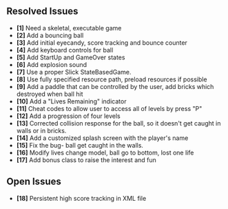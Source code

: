 ## Resolved Issues ##

- **[1]** Need a skeletal, executable game
- **[2]** Add a bouncing ball
- **[3]** Add initial eyecandy, score tracking and bounce counter
- **[4]** Add keyboard controls for ball
- **[5]** Add StartUp and GameOver states
- **[6]** Add explosion sound
- **[7]** Use a proper Slick StateBasedGame.
- **[8]** Use fully specified resource path, preload resources if possible
- **[9]** Add a paddle that can be controlled by the user, add bricks which destroyed when ball hit
- **[10]** Add a "Lives Remaining" indicator
- **[11]** Cheat codes to allow user to access all of levels by press "P"
- **[12]** Add a progression of four levels
- **[13]** Corrected collision response for the ball, so it doesn't get caught in walls or in bricks.
- **[14]** Add a customized splash screen with the player's name
- **[15]** Fix the bug- ball get caught in the walls.
- **[16]** Modify lives change model, ball go to bottom, lost one life
- **[17]** Add bonus class to raise the interest and fun

## Open Issues ##
- **[18]** Persistent high score tracking in XML file
